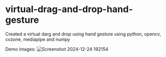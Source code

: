 ﻿# virtual-drag-and-drop-hand-gesture

Created a virtual darg and drop using hand gesture using python, opencv, cvzone, mediapipe and  numpy

Demo images:
![Screenshot 2024-12-24 192154](https://github.com/user-attachments/assets/aef04cdb-3668-472d-8753-5be7c5d4559d)
